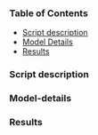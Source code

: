 ### Table of Contents
- [Script description](#Script-description)
- [Model Details](#model-details)
- [Results](#results)

### Script description
### Model-details
### Results

